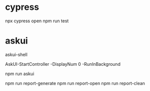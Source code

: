 # cypress


npx cypress open
npm run test

# askui
askui-shell

AskUI-StartController -DisplayNum 0 -RunInBackground

npm run askui

npm run report-generate
npm run report-open
npm run report-clean
